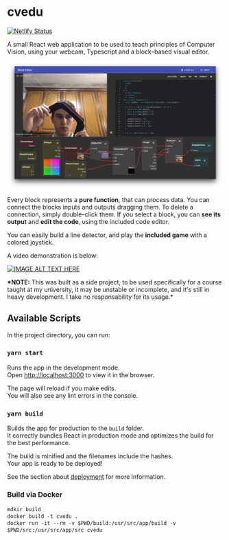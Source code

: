 # cvedu

[![Netlify Status](https://api.netlify.com/api/v1/badges/79423ac5-bb90-47be-90fb-c99b73c5ebb5/deploy-status)](https://app.netlify.com/sites/cvedu-test/deploys)

A small React web application to be used to teach principles of Computer Vision, using your webcam, Typescript and a block–based visual editor.

![screenshoot](./screenshoot.png)

Every block represents a **pure function**, that can process data. You can connect the blocks inputs and outputs dragging them. To delete a connection, simply double–click them.
If you select a block, you can **see its output** and **edit the code**, using the included code editor.

You can easily build a line detector, and play the **included game** with a colored joystick.

A video demonstration is below:

[![IMAGE ALT TEXT HERE](https://img.youtube.com/vi/IJvX6l1S-DM/0.jpg)](https://www.youtube.com/watch?v=IJvX6l1S-DM)

**\*NOTE:** This was built as a side project, to be used specifically for a course taught at my university, it may be unstable or incomplete, and it's still in heavy development. I take no responsability for its usage.\*

## Available Scripts

In the project directory, you can run:

### `yarn start`

Runs the app in the development mode.<br />
Open [http://localhost:3000](http://localhost:3000) to view it in the browser.

The page will reload if you make edits.<br />
You will also see any lint errors in the console.

### `yarn build`

Builds the app for production to the `build` folder.<br />
It correctly bundles React in production mode and optimizes the build for the best performance.

The build is minified and the filenames include the hashes.<br />
Your app is ready to be deployed!

See the section about [deployment](https://facebook.github.io/create-react-app/docs/deployment) for more information.

### Build via Docker

```
mdkir build
docker build -t cvedu .
docker run -it --rm -v $PWD/build:/usr/src/app/build -v $PWD/src:/usr/src/app/src cvedu
```
